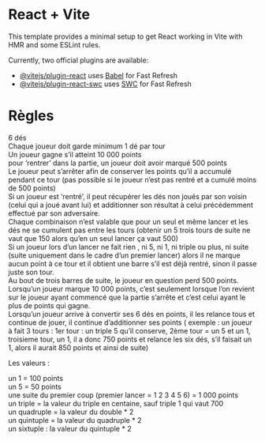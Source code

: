 # React + Vite

This template provides a minimal setup to get React working in Vite with HMR and some ESLint rules.

Currently, two official plugins are available:

- [@vitejs/plugin-react](https://github.com/vitejs/vite-plugin-react/blob/main/packages/plugin-react/README.md) uses [Babel](https://babeljs.io/) for Fast Refresh
- [@vitejs/plugin-react-swc](https://github.com/vitejs/vite-plugin-react-swc) uses [SWC](https://swc.rs/) for Fast Refresh

# Règles

6 dés  
Chaque joueur doit garde minimum 1 dé par tour  
Un joueur gagne s’il atteint 10 000 points  
pour ‘rentrer’ dans la partie, un joueur doit avoir marqué 500 points  
Le joueur peut s’arrêter afin de conserver les points qu’il a accumulé pendant ce tour (pas possible si le joueur n’est pas rentré et a cumulé moins de 500 points)  
Si un joueur est ‘rentré’, il peut récupérer les dés non joués par son voisin (celui qui a joué avant lui) et additionner son résultat à celui précédemment effectué par son adversaire.  
Chaque combinaison n’est valable que pour un seul et même lancer et les dés ne se cumulent pas entre les tours (obtenir un 5 trois tours de suite ne vaut que 150 alors qu’en un seul lancer ça vaut 500)  
Si un joueur lors d’un lancer ne fait rien , ni 5, ni 1, ni triple ou plus, ni suite (suite uniquement dans le cadre d’un premier lancer) alors il ne marque aucun point à ce tour et il obtient une barre s’il est déjà rentré, sinon il passe juste son tour.  
Au bout de trois barres de suite, le joueur en question perd 500 points.  
Lorsqu’un joueur marque 10 000 points, c’est seulement lorsque l’on revient sur le joueur ayant commencé que la partie s’arrête et c’est celui ayant le plus de points qui gagne.  
Lorsqu’un joueur arrive à convertir ses 6 dés en points, il les relance tous et continue de jouer, il continue d’additionner ses points ( exemple : un joueur à fait 3 tours : 1er tour : un triple 5 qu’il conserve, 2ème tour = un 5 et un 1, troisieme tour, un 1, il a donc 750 points et relance les six dés, s’il faisait un 1, alors il aurait 850 points et ainsi de suite)  
  
Les valeurs :   
  
un 1 = 100 points  
un 5 = 50 points  
une suite du premier coup (premier lancer = 1 2 3 4 5 6) = 1 000 points  
un triple = la valeur du triple en centaine, sauf triple 1 qui vaut 700  
un quadruple = la valeur du double * 2  
un quintuple = la valeur du quadruple * 2  
un sixtuple : la valeur du quintuple * 2  


